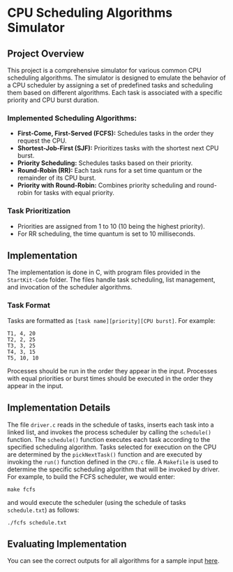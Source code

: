 # CPU Scheduling Algorithms Simulator

## Project Overview

This project is a comprehensive simulator for various common CPU scheduling algorithms. The simulator is designed to emulate the behavior of a CPU scheduler by assigning a set of predefined tasks and scheduling them based on different algorithms. Each task is associated with a specific priority and CPU burst duration.

### Implemented Scheduling Algorithms:

- **First-Come, First-Served (FCFS):** Schedules tasks in the order they request the CPU.
- **Shortest-Job-First (SJF):** Prioritizes tasks with the shortest next CPU burst.
- **Priority Scheduling:** Schedules tasks based on their priority.
- **Round-Robin (RR):** Each task runs for a set time quantum or the remainder of its CPU burst.
- **Priority with Round-Robin:** Combines priority scheduling and round-robin for tasks with equal priority.

### Task Prioritization

- Priorities are assigned from 1 to 10 (10 being the highest priority).
- For RR scheduling, the time quantum is set to 10 milliseconds.

## Implementation

The implementation is done in C, with program files provided in the `StartKit-Code` folder. The files handle task scheduling, list management, and invocation of the scheduler algorithms.

### Task Format

Tasks are formatted as `[task name][priority][CPU burst]`. For example:
    
    T1, 4, 20   
    T2, 2, 25   
    T3, 3, 25   
    T4, 3, 15   
    T5, 10, 10  
    
Processes should be run in the order they appear in the input. Processes with equal priorities or burst times should be 
executed in the order they appear in the input.

## Implementation Details
The file `driver.c` reads in the schedule of tasks, inserts each task into a linked list, and invokes the process 
scheduler by calling the `schedule()` function. The `schedule()` function executes each task according to the specified 
scheduling algorithm. Tasks selected for execution on the CPU are determined by the `pickNextTask()` function and are 
executed by invoking the `run()` function defined in the `CPU.c` file. A `Makefile` is used to determine the specific 
scheduling algorithm that will be invoked by driver. For example, to build the FCFS scheduler, we would enter:
        
    make fcfs  
and would execute the scheduler (using the schedule of tasks `schedule.txt`) as follows:  
    
    ./fcfs schedule.txt 

## Evaluating  Implementation
You can see the correct outputs for all algorithms for a sample input [here](CorrectOutput.md).
